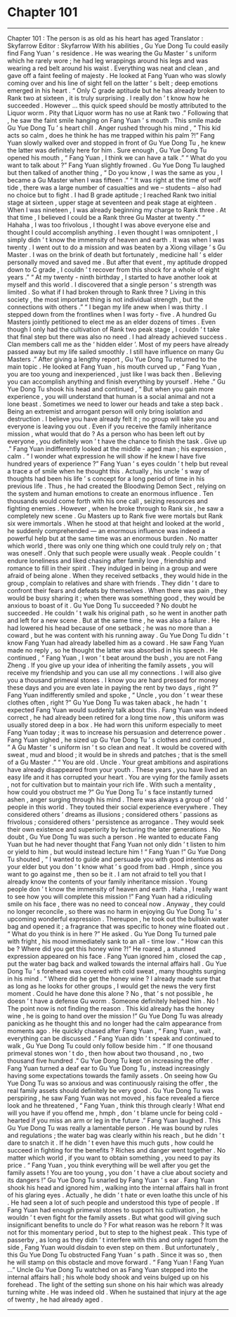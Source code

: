 
# Chapter 101


---

Chapter 101 : The person is as old as his heart has aged
Translator :
Skyfarrow
Editor :
Skyfarrow
With his abilities , Gu Yue Dong Tu could easily find Fang Yuan ’ s residence .
He was wearing the Gu Master ’ s uniform which he rarely wore ; he had leg wrappings around his legs and was wearing a red belt around his waist . Everything was neat and clean , and gave off a faint feeling of majesty .
He looked at Fang Yuan who was slowly coming over and his line of sight fell on the latter ’ s belt ; deep emotions emerged in his heart .
“ Only C grade aptitude but he has already broken to Rank two at sixteen , it is truly surprising . I really don ’ t know how he succeeded . However … this quick speed should be mostly attributed to the Liquor worm . Pity that Liquor worm has no use at Rank two .”
Following that , he saw the faint smile hanging on Fang Yuan ’ s mouth .
This smile made Gu Yue Dong Tu ’ s heart chill .
Anger rushed through his mind , “ This kid acts so calm , does he think he has me trapped within his palm ?!”
Fang Yuan slowly walked over and stopped in front of Gu Yue Dong Tu , he knew the latter was definitely here for him .
Sure enough , Gu Yue Dong Tu opened his mouth , “ Fang Yuan , I think we can have a talk .”
“ What do you want to talk about ?” Fang Yuan slightly frowned .
Gu Yue Dong Tu laughed but then talked of another thing , “ Do you know , I was the same as you , I became a Gu Master when I was fifteen .”
“ It was right at the time of wolf tide , there was a large number of casualties and we – students – also had no choice but to fight . I had B grade aptitude ; I reached Rank two initial stage at sixteen , upper stage at seventeen and peak stage at eighteen . When I was nineteen , I was already beginning my charge to Rank three . At that time , I believed I could be a Rank three Gu Master at twenty .”
“ Hahaha , I was too frivolous , I thought I was above everyone else and thought I could accomplish anything . I even thought I was omnipotent , I simply didn ’ t know the immensity of heaven and earth . It was when I was twenty . I went out to do a mission and was beaten by a Xiong village ’ s Gu Master . I was on the brink of death but fortunately , medicine hall ’ s elder personally moved and saved me . But after that event , my aptitude dropped down to C grade , I couldn ’ t recover from this shock for a whole of eight years .”
“ At my twenty - ninth birthday , I started to have another look at myself and this world . I discovered that a single person ’ s strength was limited . So what if I had broken through to Rank three ? Living in this society , the most important thing is not individual strength , but the connections with others .”
“ I began my life anew when I was thirty . I stepped down from the frontlines when I was forty - five . A hundred Gu Masters jointly petitioned to elect me as an elder dozens of times . Even though I only had the cultivation of Rank two peak stage , I couldn ’ t take that final step but there was also no need . I had already achieved success . Clan members call me as the ‘ hidden elder ’. Most of my peers have already passed away but my life sailed smoothly . I still have influence on many Gu Masters .”
After giving a lengthy report , Gu Yue Dong Tu returned to the main topic . He looked at Fang Yuan , his mouth curved up , “ Fang Yuan , you are too young and inexperienced , just like I was back then . Believing you can accomplish anything and finish everything by yourself . Hehe .”
Gu Yue Dong Tu shook his head and continued , “ But when you gain more experience , you will understand that human is a social animal and not a lone beast . Sometimes we need to lower our heads and take a step back . Being an extremist and arrogant person will only bring isolation and destruction . I believe you have already felt it ; no group will take you and everyone is leaving you out . Even if you receive the family inheritance mission , what would that do ? As a person who has been left out by everyone , you definitely won ’ t have the chance to finish the task . Give up .”
Fang Yuan indifferently looked at the middle - aged man ; his expression , calm .
“ I wonder what expression he will show if he knew I have five hundred years of experience ?”
Fang Yuan ’ s eyes couldn ’ t help but reveal a trace a of smile when he thought this .
Actually , his uncle ’ s way of thoughts had been his life ’ s concept for a long period of time in his previous life .
Thus , he had created the Bloodwing Demon Sect , relying on the system and human emotions to create an enormous influence . Ten thousands would come forth with his one call , seizing resources and fighting enemies .
However , when he broke through to Rank six , he saw a completely new scene .
Gu Masters up to Rank five were mortals but Rank six were immortals . When he stood at that height and looked at the world , he suddenly comprehended — an enormous influence was indeed a powerful help but at the same time was an enormous burden .
No matter which world , there was only one thing which one could truly rely on ; that was oneself .
Only that such people were usually weak . People couldn ’ t endure loneliness and liked chasing after family love , friendship and romance to fill in their spirit . They indulged in being in a group and were afraid of being alone .
When they received setbacks , they would hide in the group , complain to relatives and share with friends . They didn ’ t dare to confront their fears and defeats by themselves . When there was pain , they would be busy sharing it ; when there was something good , they would be anxious to boast of it .
Gu Yue Dong Tu succeeded ? No doubt he succeeded .
He couldn ’ t walk his original path , so he went in another path and left for a new scene .
But at the same time , he was also a failure .
He had lowered his head because of one setback ; he was no more than a coward , but he was content with his running away .
Gu Yue Dong Tu didn ’ t know Fang Yuan had already labelled him as a coward . He saw Fang Yuan made no reply , so he thought the latter was absorbed in his speech .
He continued , “ Fang Yuan , I won ’ t beat around the bush , you are not Fang Zheng . If you give up your idea of inheriting the family assets , you will receive my friendship and you can use all my connections . I will also give you a thousand primeval stones . I know you are hard pressed for money these days and you are even late in paying the rent by two days , right ?”
Fang Yuan indifferently smiled and spoke , “ Uncle , you don ’ t wear these clothes often , right ?”
Gu Yue Dong Tu was taken aback , he hadn ’ t expected Fang Yuan would suddenly talk about this .
Fang Yuan was indeed correct , he had already been retired for a long time now , this uniform was usually stored deep in a box . He had worn this uniform especially to meet Fang Yuan today ; it was to increase his persuasion and deterrence power .
Fang Yuan sighed , he sized up Gu Yue Dong Tu ’ s clothes and continued , ” A Gu Master ’ s uniform isn ’ t so clean and neat . It would be covered with sweat , mud and blood ; it would be in shreds and patches ; that is the smell of a Gu Master .”
“ You are old . Uncle . Your great ambitions and aspirations have already disappeared from your youth . These years , you have lived an easy life and it has corrupted your heart . You are vying for the family assets , not for cultivation but to maintain your rich life . With such a mentality , how could you obstruct me ?”
Gu Yue Dong Tu ’ s face instantly turned ashen , anger surging through his mind .
There was always a group of ‘ old ’ people in this world . They touted their social experience everywhere . They considered others ’ dreams as illusions ; considered others ’ passions as frivolous ; considered others ’ persistence as arrogance . They would seek their own existence and superiority by lecturing the later generations .
No doubt , Gu Yue Dong Tu was such a person .
He wanted to educate Fang Yuan but he had never thought that Fang Yuan not only didn ’ t listen to him or yield to him , but would instead lecture him !
“ Fang Yuan !” Gu Yue Dong Tu shouted , “ I wanted to guide and persuade you with good intentions as your elder but you don ’ t know what ’ s good from bad . Hmph , since you want to go against me , then so be it . I am not afraid to tell you that I already know the contents of your family inheritance mission . Young people don ’ t know the immensity of heaven and earth . Haha , I really want to see how you will complete this mission !”
Fang Yuan had a ridiculing smile on his face , there was no need to conceal now . Anyway , they could no longer reconcile , so there was no harm in enjoying Gu Yue Dong Tu ’ s upcoming wonderful expression .
Thereupon , he took out the bullskin water bag and opened it ; a fragrance that was specific to honey wine floated out .
“ What do you think is in here ?” He asked .
Gu Yue Dong Tu turned pale with fright , his mood immediately sank to an all - time low .
“ How can this be ? Where did you get this honey wine ?!” He roared , a stunned expression appeared on his face .
Fang Yuan ignored him , closed the cap , put the water bag back and walked towards the internal affairs hall .
Gu Yue Dong Tu ’ s forehead was covered with cold sweat , many thoughts surging in his mind .
“ Where did he get the honey wine ? I already made sure that as long as he looks for other groups , I would get the news the very first moment . Could he have done this alone ? No , that ’ s not possible , he doesn ’ t have a defense Gu worm . Someone definitely helped him . No ! The point now is not finding the reason . This kid already has the honey wine , he is going to hand over the mission !”
Gu Yue Dong Tu was already panicking as he thought this and no longer had the calm appearance from moments ago .
He quickly chased after Fang Yuan , “ Fang Yuan , wait , everything can be discussed .”
Fang Yuan didn ’ t speak and continued to walk , Gu Yue Dong Tu could only follow beside him .
“ If one thousand primeval stones won ’ t do , then how about two thousand , no , two thousand five hundred .” Gu Yue Dong Tu kept on increasing the offer .
Fang Yuan turned a deaf ear to Gu Yue Dong Tu , instead increasingly having some expectations towards the family assets . On seeing how Gu Yue Dong Tu was so anxious and was continuously raising the offer , the real family assets should definitely be very good .
Gu Yue Dong Tu was perspiring , he saw Fang Yuan was not moved , his face revealed a fierce look and he threatened , “ Fang Yuan , think this through clearly ! What end will you have if you offend me , hmph , don ’ t blame uncle for being cold - hearted if you miss an arm or leg in the future .”
Fang Yuan laughed .
This Gu Yue Dong Tu was really a lamentable person . He was bound by rules and regulations ; the water bag was clearly within his reach , but he didn ’ t dare to snatch it . If he didn ’ t even have this much guts , how could he succeed in fighting for the benefits ?
Riches and danger went together . No matter which world , if you want to obtain something , you need to pay its price .
“ Fang Yuan , you think everything will be well after you get the family assets ! You are too young , you don ’ t have a clue about society and its dangers !” Gu Yue Dong Tu snarled by Fang Yuan ’ s ear .
Fang Yuan shook his head and ignored him , walking into the internal affairs hall in front of his glaring eyes .
Actually , he didn ’ t hate or even loathe this uncle of his .
He had seen a lot of such people and understood this type of people .
If Fang Yuan had enough primeval stones to support his cultivation , he wouldn ’ t even fight for the family assets . But what good will giving such insignificant benefits to uncle do ?
For what reason was he reborn ?
It was not for this momentary period , but to step to the highest peak . This type of passerby , as long as they didn ’ t interfere with this and only raged from the side , Fang Yuan would disdain to even step on them .
But unfortunately , this Gu Yue Dong Tu obstructed Fang Yuan ’ s path .
Since it was so , then he will stamp on this obstacle and move forward .
“ Fang Yuan ! Fang Yuan …” Uncle Gu Yue Dong Tu watched on as Fang Yuan stepped into the internal affairs hall ; his whole body shook and veins bulged up on his forehead .
The light of the setting sun shone on his hair which was already turning white .
He was indeed old .
When he sustained that injury at the age of twenty , he had already aged .

---

